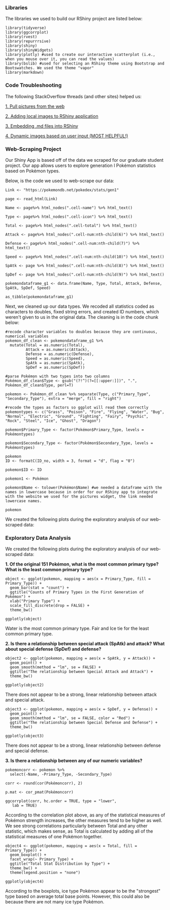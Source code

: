### **Libraries**

The libraries we used to build our RShiny project are listed below:

```{r}
library(tidyverse)
library(ggcorrplot)
library(rvest)
library(repurrrsive)
library(shiny)
library(shinyWidgets)
library(plotly) #used to create our interactive scatterplot (i.e., when you mouse over it, you can read the values)
library(bslib) #used for selecting an RShiny theme using Bootstrap and Bootswatches. We used the theme "vapor"
library(markdown)
```

### **Code Troubleshooting**

The following StackOverflow threads (and other sites) helped us:

[1. Pull pictures from the web](https://stackoverflow.com/questions/53147225/display-images-from-web-in-shiny-r)

[2. Adding local images to RShiny application](https://stackoverflow.com/questions/19434991/adding-local-image-with-html-to-a-shiny-app)

[3. Embedding .md files into RShiny](https://gist.github.com/wch/9744711)

[4. Dynamic images based on user input (MOST HELPFUL!)](https://stackoverflow.com/questions/41620721/dynamic-image-output-based-on-user-input-shiny-r)

### **Web-Scraping Project**

Our Shiny App is based off of the data we scraped for our graduate student project. Our app allows users to explore generation I Pokémon statistics based on Pokémon types.

Below, is the code we used to web-scrape our data:

```{r}
Link <- "https://pokemondb.net/pokedex/stats/gen1"

page <- read_html(Link)

Name <- page%>% html_nodes(".cell-name") %>% html_text()

Type <- page%>% html_nodes(".cell-icon") %>% html_text()

Total <- page%>% html_nodes(".cell-total") %>% html_text()

Attack <- page%>% html_nodes(".cell-num:nth-child(6)") %>% html_text()

Defense <- page%>% html_nodes(".cell-num:nth-child(7)") %>% html_text()

Speed <- page%>% html_nodes(".cell-num:nth-child(10)") %>% html_text()

SpAtk <- page %>% html_nodes(".cell-num:nth-child(8)") %>% html_text()

SpDef <- page %>% html_nodes(".cell-num:nth-child(9)") %>% html_text()

pokemondataframe_g1 <- data.frame(Name, Type, Total, Attack, Defense, SpAtk, SpDef, Speed)

as_tibble(pokemondataframe_g1)

```

Next, we cleaned up our data types. We recoded all statistics coded as characters to doubles, fixed string errors, and created ID numbers, which weren't given to us in the original data. The cleaning is in the code chunk below:

```{r}
#recode character variables to doubles because they are continuous, numerical variables
pokemon_df_clean <- pokemondataframe_g1 %>%
  mutate(Total = as.numeric(Total),
         Attack = as.numeric(Attack),
         Defense = as.numeric(Defense),
         Speed = as.numeric(Speed),
         SpAtk = as.numeric(SpAtk),
         SpDef = as.numeric(SpDef))

#parse Pokémon with two types into two columns
Pokémon_df_clean$Type <- gsub("(?!^)(?=[[:upper:]])", ".", Pokémon_df_clean$Type, perl=T)

pokemon <- Pokémon_df_clean %>% separate(Type, c("Primary_Type", "Secondary_Type"), extra = "merge", fill = "right")

#recode the types as factors so ggplot will read them correctly
pokemontypes <- c("Grass", "Poison", "Fire", "Flying", "Water", "Bug", "Normal", "Electric", "Ground", "Fighting", "Fairy", "Psychic", "Rock", "Steel", "Ice", "Ghost", "Dragon")

pokemon$Primary_Type <- factor(Pokémon$Primary_Type, levels = Pokémontypes)

pokemon$Secondary_Type <- factor(Pokémon$Secondary_Type, levels = Pokémontypes)

pokemon
ID <- formatC(ID_no, width = 3, format = "d", flag = "0")

pokemon$ID <- ID

pokemon1 <- Pokémon

pokemon$Name <- tolower(Pokémon$Name) #we needed a dataframe with the names in lowercase because in order for our RShiny app to integrate with the website we used for the pictures widget, the link needed lowercase names.

pokemon

```

We created the following plots during the exploratory analysis of our web-scraped data:

### **Exploratory Data Analysis**

We created the following plots during the exploratory analysis of our web-scraped data:

**1. Of the original 151 Pokémon, what is the most common primary type? What is the least common primary type?**

```{r}
object <- ggplot(pokemon, mapping = aes(x = Primary_Type, fill = Primary_Type)) +
  geom_bar(stat = "count") +
  ggtitle("Counts of Primary Types in the First Generation of Pokémon") +
  xlab("Primary Type") +
  scale_fill_discrete(drop = FALSE) +
  theme_bw()

ggplotly(object)
```

Water is the most common primary type. Fair and Ice tie for the least common primary type.

**2. Is there a relationship between special attack (SpAtk) and attack? What about special defense (SpDef) and defense?**

```{r}
object2 <- ggplot(pokemon, mapping = aes(x = SpAtk, y = Attack)) +
  geom_point() +
  geom_smooth(method = "lm", se = FALSE) +
  ggtitle("The relationship between Special Attack and Attack") +
  theme_bw()

ggplotly(object2)
```

There does not appear to be a strong, linear relationship between attack and special attack.

```{r}
object3 <- ggplot(pokemon, mapping = aes(x = SpDef, y = Defense)) +
  geom_point() +
  geom_smooth(method = "lm", se = FALSE, color = "Red") +
  ggtitle("The relationship between Special Defense and Defense") +
  theme_bw()

ggplotly(object3)
```

There does not appear to be a strong, linear relationship between defense and special defense.

**3. Is there a relationship between any of our numeric variables?**

```{r}
pokemoncorr <- pokemon %>%
  select(-Name, -Primary_Type, -Secondary_Type)

corr <- round(cor(Pokémoncorr), 2)

p.mat <- cor_pmat(Pokémoncorr)

ggcorrplot(corr, hc.order = TRUE, type = "lower",
   lab = TRUE)
```

According to the correlation plot above, as any of the statistical measures of Pokémon strength increases, the other measures tend to be higher as well. We see strong correlations particularly between Total and any other statistic, which makes sense, as Total is calculated by adding all of the statistical measures of one Pokémon together.

```{r}
object4 <- ggplot(pokemon, mapping = aes(x = Total, fill = Primary_Type)) +
  geom_boxplot() +
  facet_wrap(~ Primary_Type) +
  ggtitle("Total Stat Distribution by Type") +
  theme_bw() +
  theme(legend.position = "none")

ggplotly(object4)
```

According to the boxplots, ice type Pokémon appear to be the "strongest" type based on average total base points. However, this could also be because there are not many ice type Pokémon.
